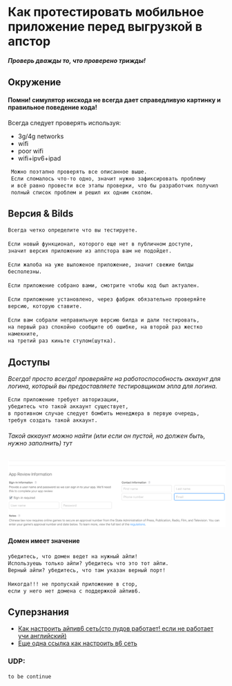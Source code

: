 # Как протестировать мобильное приложение перед выгрузкой в апстор

**_Проверь дважды то, что проверено трижды!_**

## Окружение 
#### Помни! симулятор икскода не всегда дает справедливую картинку и правильное поведение кода!
Всегда следует проверять используя:
* 3g/4g networks
* wifi
* poor wifi
* wifi+ipv6+ipad 

```
 Можно поэтапно проверять все описанное выше.
 Если сломалось что-то одно, значит нужно зафиксировать проблему
 и всё равно провести все этапы проверки, что бы разработчик получил 
 полный список проблем и решил их одним скопом.
```

## Версия & Bilds
```
Всегда четко определите что вы тестируете.
 
Если новый функционал, которого еще нет в публичном доступе, 
значит версия приложение из аппстора вам не подойдет.
 
Если жалоба на уже выложеное приложение, значит свежие билды бесполезны.
 
Если приложение собрано вами, смотрите чтобы код был актуален. 

Если приложение установлено, через фабрик обязательно проверяйте версию, которую ставите. 

Если вам собрали неправильную версию билда и дали тестировать, 
на первый раз спокойно сообщите об ошибке, на второй раз жестко намекните, 
на третий раз киньте стулом(шутка).
```

## Доступы
_Всегда! просто всегда! проверяйте на работоспособность аккаунт для логина, который вы предоставляете тестировщикам эпла для логина._ 

```
Если приложение требует авторизации, 
убедитесь что такой аккаунт существует, 
в противном случае следует бомбить менеджера в первую очередь, 
требуя создать такой аккаунт.
```

###### Такой аккаунт можно найти (или если он пустой, но должен быть, нужно заполнить) тут

![alt loginrequired](docs/files/loginrequired.png)

#### Домен имеет значение
```
убедитесь, что домен ведет на нужный айпи! 
Используешь только айпи? убедитесь что это тот айпи. 
Верный айпи? убедитесь, что там указан верный порт!

Никогда!!! не пропускай приложение в стор, 
если у него нет домена с поддержкой айпив6.
```

## Суперзнания

* [Как настроить айпив6 сеть(сто пудов работает! если не работает учи английский)](https://developer.apple.com/library/archive/documentation/NetworkingInternetWeb/Conceptual/NetworkingOverview/UnderstandingandPreparingfortheIPv6Transition/UnderstandingandPreparingfortheIPv6Transition.html#//apple_ref/doc/uid/TP40010220-CH213-SW16)
* [Еще одна ссылка как настроить в6 сеть](https://stackoverflow.com/questions/37969860/how-to-test-ios-app-on-supporting-ipv6) 

### UDP:
```
to be continue
```